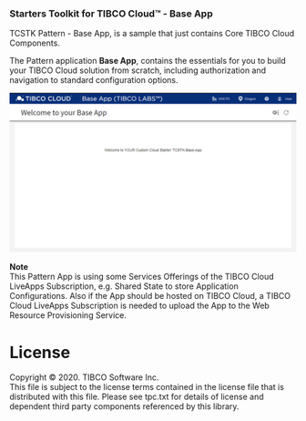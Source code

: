 ### Starters Toolkit for TIBCO Cloud™ - Base App
TCSTK Pattern - Base App, is a sample that just contains Core TIBCO Cloud Components.

The Pattern application **Base App**, contains the essentials for you to build your TIBCO Cloud solution from scratch, including authorization and navigation to standard configuration options.

![alt-text](docs/img/base-app.png "Image")

**Note**<br>
This Pattern App is using some Services Offerings of the TIBCO Cloud LiveApps Subscription, e.g. Shared State to store Application Configurations.
Also if the App should be hosted on TIBCO Cloud, a TIBCO Cloud LiveApps Subscription is needed to upload the App to the Web Resource Provisioning Service.

# License
Copyright © 2020. TIBCO Software Inc.<br>
This file is subject to the license terms contained in the license file that is distributed with this file. Please see tpc.txt for details of license and dependent third party components referenced by this library.
